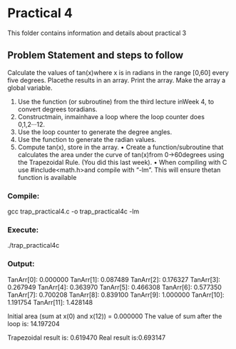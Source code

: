 
# Practical 4
This folder contains information and details about practical 3

## Problem Statement and steps to follow
Calculate the values of tan(x)where x is in radians in the range [0,60] every five degrees. Placethe results in an array. Print the array. Make the array a global variable.
1. Use the function (or subroutine) from the third lecture inWeek 4, to convert degrees toradians.
2. Constructmain, inmainhave a loop where the loop counter does 0,1,2···12.
3. Use the loop counter to generate the degree angles.
4. Use the function to generate the radian values.
5. Compute tan(x), store in the array.
• Create a function/subroutine that calculates the area under the curve of tan(x)from 0→60degrees using the Trapezoidal Rule. (You did this last week).
• When compiling with C use #include<math.h>and compile with “-lm”. This will ensure thetan function is available

### Compile:
gcc trap_practical4.c -o trap_practical4c -lm

### Execute:
./trap_practical4c

### Output:
TanArr[0]: 0.000000 TanArr[1]: 0.087489 TanArr[2]: 0.176327 TanArr[3]: 0.267949 TanArr[4]: 0.363970 TanArr[5]: 0.466308 TanArr[6]: 0.577350 TanArr[7]: 0.700208 TanArr[8]: 0.839100 TanArr[9]: 1.000000 TanArr[10]: 1.191754 TanArr[11]: 1.428148

Initial area (sum at x(0) and x(12)) = 0.000000 The value of sum after the loop is: 14.197204

Trapezoidal result is: 0.619470 Real result is:0.693147
